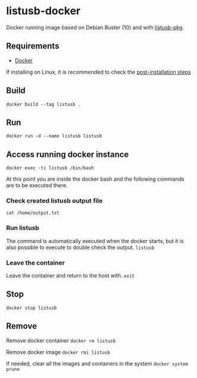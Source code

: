 # listusb-docker

Docker running image based on Debian Buster (10) and with [listusb-pkg](https://github.com/pauloserrafh/listusb-pkg).

## Requirements
- [Docker](https://docs.docker.com/engine/install/)

If installing on Linux, it is recommended to check the [post-installation steps](https://docs.docker.com/engine/install/linux-postinstall/)

## Build
`docker build --tag listusb .`

## Run
`docker run -d --name listusb listusb`

## Access running docker instance
`docker exec -ti listusb /bin/bash`

At this point you are inside the docker bash and the following
commands are to be executed there.

### Check created listusb output file
`cat /home/output.txt`

### Run listusb
The command is automatically executed when the docker starts, but it is
also possible to execute to double check the output.
`listusb`

### Leave the container
Leave the container and return to the host with.
`exit`

## Stop
`docker stop listusb`

## Remove
Remove docker container 
`docker rm listusb`

Remove docker image
`docker rmi listusb`

If needed, clear all the images and containers in the system
`docker system prune`